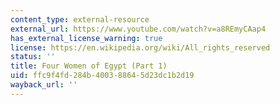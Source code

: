 ```yaml
---
content_type: external-resource
external_url: https://www.youtube.com/watch?v=a8REmyCAap4
has_external_license_warning: true
license: https://en.wikipedia.org/wiki/All_rights_reserved
status: ''
title: Four Women of Egypt (Part 1)
uid: ffc9f4fd-284b-4003-8864-5d23dc1b2d19
wayback_url: ''
---
```


